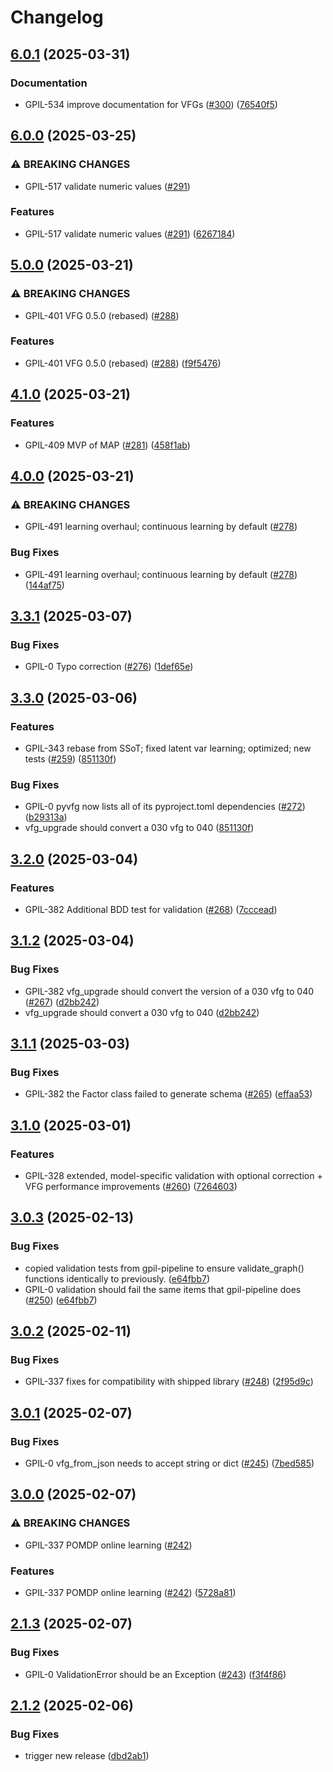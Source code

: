 # Changelog

## [6.0.1](https://github.com/VersesTech/gpil/compare/pyvfg-v6.0.0...pyvfg-v6.0.1) (2025-03-31)


### Documentation

* GPIL-534 improve documentation for VFGs ([#300](https://github.com/VersesTech/gpil/issues/300)) ([76540f5](https://github.com/VersesTech/gpil/commit/76540f5882efb897c901e1063b207d1e95ce04bb))

## [6.0.0](https://github.com/VersesTech/gpil/compare/pyvfg-v5.0.0...pyvfg-v6.0.0) (2025-03-25)


### ⚠ BREAKING CHANGES

* GPIL-517 validate numeric values ([#291](https://github.com/VersesTech/gpil/issues/291))

### Features

* GPIL-517 validate numeric values ([#291](https://github.com/VersesTech/gpil/issues/291)) ([6267184](https://github.com/VersesTech/gpil/commit/6267184c93b2966ec0ae3248efac60eb685b7661))

## [5.0.0](https://github.com/VersesTech/gpil/compare/pyvfg-v4.1.0...pyvfg-v5.0.0) (2025-03-21)


### ⚠ BREAKING CHANGES

* GPIL-401 VFG 0.5.0 (rebased) ([#288](https://github.com/VersesTech/gpil/issues/288))

### Features

* GPIL-401 VFG 0.5.0 (rebased) ([#288](https://github.com/VersesTech/gpil/issues/288)) ([f9f5476](https://github.com/VersesTech/gpil/commit/f9f5476e4f23604d71f9182e04e38a652cfc22e7))

## [4.1.0](https://github.com/VersesTech/gpil/compare/pyvfg-v4.0.0...pyvfg-v4.1.0) (2025-03-21)


### Features

* GPIL-409 MVP of MAP ([#281](https://github.com/VersesTech/gpil/issues/281)) ([458f1ab](https://github.com/VersesTech/gpil/commit/458f1abf56636b4f2c54c303e68cb674ef1cf9ab))

## [4.0.0](https://github.com/VersesTech/gpil/compare/pyvfg-v3.3.1...pyvfg-v4.0.0) (2025-03-21)


### ⚠ BREAKING CHANGES

* GPIL-491 learning overhaul; continuous learning by default ([#278](https://github.com/VersesTech/gpil/issues/278))

### Bug Fixes

* GPIL-491 learning overhaul; continuous learning by default ([#278](https://github.com/VersesTech/gpil/issues/278)) ([144af75](https://github.com/VersesTech/gpil/commit/144af7548b9652fdfa532bb056020d6bb9c38564))

## [3.3.1](https://github.com/VersesTech/gpil/compare/pyvfg-v3.3.0...pyvfg-v3.3.1) (2025-03-07)


### Bug Fixes

* GPIL-0 Typo correction ([#276](https://github.com/VersesTech/gpil/issues/276)) ([1def65e](https://github.com/VersesTech/gpil/commit/1def65e265bbaabe013766e4432c07e071e512ff))

## [3.3.0](https://github.com/VersesTech/gpil/compare/pyvfg-v3.2.0...pyvfg-v3.3.0) (2025-03-06)


### Features

* GPIL-343 rebase from SSoT; fixed latent var learning; optimized; new tests ([#259](https://github.com/VersesTech/gpil/issues/259)) ([851130f](https://github.com/VersesTech/gpil/commit/851130f317130e9ae6ad22bd3752fa4515e0f51b))


### Bug Fixes

* GPIL-0 pyvfg now lists all of its pyproject.toml dependencies ([#272](https://github.com/VersesTech/gpil/issues/272)) ([b29313a](https://github.com/VersesTech/gpil/commit/b29313af245ede45429205492e67b5e6030a0173))
* vfg_upgrade should convert a 030 vfg to 040 ([851130f](https://github.com/VersesTech/gpil/commit/851130f317130e9ae6ad22bd3752fa4515e0f51b))

## [3.2.0](https://github.com/VersesTech/gpil/compare/pyvfg-v3.1.2...pyvfg-v3.2.0) (2025-03-04)


### Features

* GPIL-382 Additional BDD test for validation ([#268](https://github.com/VersesTech/gpil/issues/268)) ([7cccead](https://github.com/VersesTech/gpil/commit/7ccceadc341e38c2499be031c5d8782670cc168b))

## [3.1.2](https://github.com/VersesTech/gpil/compare/pyvfg-v3.1.1...pyvfg-v3.1.2) (2025-03-04)


### Bug Fixes

* GPIL-382 vfg_upgrade should convert the version of a 030 vfg to 040 ([#267](https://github.com/VersesTech/gpil/issues/267)) ([d2bb242](https://github.com/VersesTech/gpil/commit/d2bb242208a2d67cb9aa64b301287c7b1dec4c49))
* vfg_upgrade should convert a 030 vfg to 040 ([d2bb242](https://github.com/VersesTech/gpil/commit/d2bb242208a2d67cb9aa64b301287c7b1dec4c49))

## [3.1.1](https://github.com/VersesTech/gpil/compare/pyvfg-v3.1.0...pyvfg-v3.1.1) (2025-03-03)


### Bug Fixes

* GPIL-382 the Factor class failed to generate schema ([#265](https://github.com/VersesTech/gpil/issues/265)) ([effaa53](https://github.com/VersesTech/gpil/commit/effaa5302c37bb8dedbfb15631d4d88b5c0efaeb))

## [3.1.0](https://github.com/VersesTech/gpil/compare/pyvfg-v3.0.3...pyvfg-v3.1.0) (2025-03-01)


### Features

* GPIL-328 extended, model-specific validation with optional correction + VFG performance improvements ([#260](https://github.com/VersesTech/gpil/issues/260)) ([7264603](https://github.com/VersesTech/gpil/commit/7264603e2414b62ba2450fdba7fc7af4bde2a34f))

## [3.0.3](https://github.com/VersesTech/gpil/compare/pyvfg-v3.0.2...pyvfg-v3.0.3) (2025-02-13)


### Bug Fixes

* copied validation tests from gpil-pipeline to ensure validate_graph() functions identically to previously. ([e64fbb7](https://github.com/VersesTech/gpil/commit/e64fbb77cd147529c2643f439127e9c5027ee35e))
* GPIL-0 validation should fail the same items that gpil-pipeline does ([#250](https://github.com/VersesTech/gpil/issues/250)) ([e64fbb7](https://github.com/VersesTech/gpil/commit/e64fbb77cd147529c2643f439127e9c5027ee35e))

## [3.0.2](https://github.com/VersesTech/gpil/compare/pyvfg-v3.0.1...pyvfg-v3.0.2) (2025-02-11)


### Bug Fixes

* GPIL-337 fixes for compatibility with shipped library ([#248](https://github.com/VersesTech/gpil/issues/248)) ([2f95d9c](https://github.com/VersesTech/gpil/commit/2f95d9c72c562ad9d91b7cb5d05aa79bc1520d0c))

## [3.0.1](https://github.com/VersesTech/gpil/compare/pyvfg-v3.0.0...pyvfg-v3.0.1) (2025-02-07)


### Bug Fixes

* GPIL-0 vfg_from_json needs to accept string or dict ([#245](https://github.com/VersesTech/gpil/issues/245)) ([7bed585](https://github.com/VersesTech/gpil/commit/7bed5858c3e78fbd9813c55e5dabdd1dacba2378))

## [3.0.0](https://github.com/VersesTech/gpil/compare/pyvfg-v2.1.3...pyvfg-v3.0.0) (2025-02-07)


### ⚠ BREAKING CHANGES

* GPIL-337 POMDP online learning ([#242](https://github.com/VersesTech/gpil/issues/242))

### Features

* GPIL-337 POMDP online learning ([#242](https://github.com/VersesTech/gpil/issues/242)) ([5728a81](https://github.com/VersesTech/gpil/commit/5728a81c6cc1e46f6f834c3667a5a75b89c18ceb))

## [2.1.3](https://github.com/VersesTech/gpil/compare/pyvfg-v2.1.2...pyvfg-v2.1.3) (2025-02-07)


### Bug Fixes

* GPIL-0 ValidationError should be an Exception ([#243](https://github.com/VersesTech/gpil/issues/243)) ([f3f4f86](https://github.com/VersesTech/gpil/commit/f3f4f86ab066f713d1a343c2a8e2b8b5874fa3de))

## [2.1.2](https://github.com/VersesTech/gpil/compare/pyvfg-v2.1.1...pyvfg-v2.1.2) (2025-02-06)


### Bug Fixes

* trigger new release ([dbd2ab1](https://github.com/VersesTech/gpil/commit/dbd2ab1131ebcb18687a21da990a315487f362f7))
